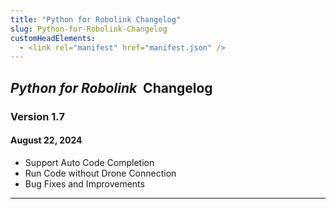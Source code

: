 ```yaml
---
title: "Python for Robolink Changelog"
slug: Python-for-Robolink-Changelog
customHeadElements:
  - <link rel="manifest" href="manifest.json" />
---
```



## *Python for Robolink*&nbsp; Changelog

### Version 1.7
#### August 22, 2024
- Support Auto Code Completion
- Run Code without Drone Connection
- Bug Fixes and Improvements

<hr/>

